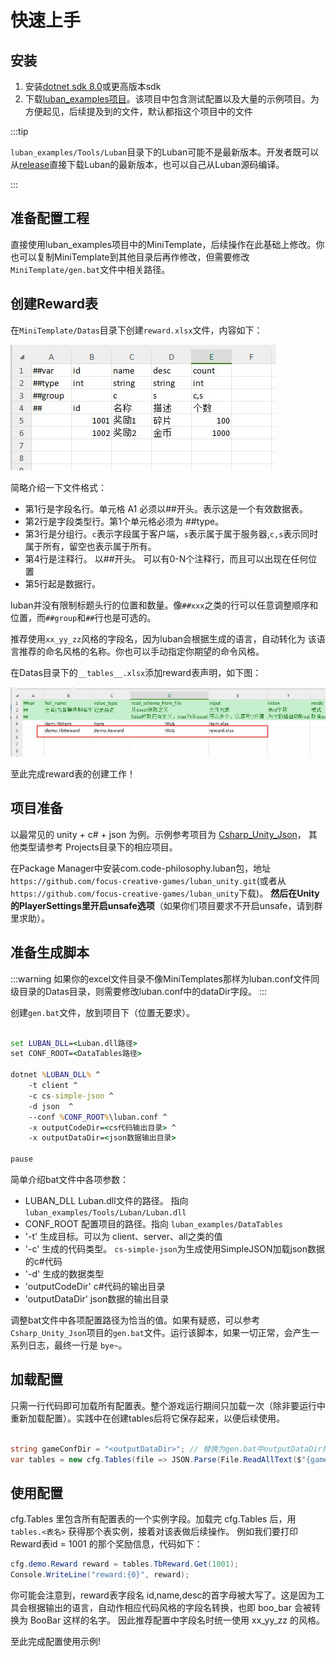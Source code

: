 # 快速上手

## 安装

1. 安装[dotnet sdk 8.0](https://dotnet.microsoft.com/download/dotnet/8.0)或更高版本sdk
2. 下载[luban_examples项目](https://github.com/focus-creative-games/luban_examples)。该项目中包含测试配置以及大量的示例项目。为方便起见，后续提及到的文件，默认都指这个项目中的文件

:::tip

`luban_examples/Tools/Luban`目录下的Luban可能不是最新版本。开发者既可以从[release](https://github.com/focus-creative-games/luban/releases)直接下载Luban的最新版本，也可以自己从Luban源码编译。

:::

## 准备配置工程

直接使用luban_examples项目中的MiniTemplate，后续操作在此基础上修改。你也可以复制MiniTemplate到其他目录后再作修改，但需要修改 `MiniTemplate/gen.bat`文件中相关路径。

## 创建Reward表

在`MiniTemplate/Datas`目录下创建`reward.xlsx`文件，内容如下：

![reward](/img/cases/quickstart_reward.jpg)

简略介绍一下文件格式：

- 第1行是字段名行。单元格 A1 必须以##开头。表示这是一个有效数据表。
- 第2行是字段类型行。第1个单元格必须为 ##type。
- 第3行是分组行。`c`表示字段属于客户端，`s`表示属于属于服务器,`c,s`表示同时属于所有，留空也表示属于所有。
- 第4行是注释行。 以##开头。 可以有0-N个注释行，而且可以出现在任何位置
- 第5行起是数据行。

luban并没有限制标题头行的位置和数量。像`##xxx`之类的行可以任意调整顺序和位置，而`##group`和`##`行也是可选的。

推荐使用`xx_yy_zz`风格的字段名，因为luban会根据生成的语言，自动转化为
该语言推荐的命名风格的名称。你也可以手动指定你期望的命令风格。

在Datas目录下的`__tables__.xlsx`添加reward表声明，如下图：

![reward](/img/cases/quickstart_table.jpg)

至此完成reward表的创建工作！

## 项目准备

以最常见的 unity + c# + json 为例。示例参考项目为 [Csharp_Unity_Json](https://github.com/focus-creative-games/luban_examples/tree/main/Projects/Csharp_Unity_json)，
其他类型请参考 Projects目录下的相应项目。

在Package Manager中安装com.code-philosophy.luban包，地址 `https://github.com/focus-creative-games/luban_unity.git`(或者从`https://github.com/focus-creative-games/luban_unity`下载)。
**然后在Unity的PlayerSettings里开启unsafe选项**（如果你们项目要求不开启unsafe，请到群里求助）。


## 准备生成脚本

:::warning
如果你的excel文件目录不像MiniTemplates那样为luban.conf文件同级目录的Datas目录，则需要修改luban.conf中的dataDir字段。
:::

创建`gen.bat`文件，放到项目下（位置无要求）。

```bat

set LUBAN_DLL=<Luban.dll路径>
set CONF_ROOT=<DataTables路径>

dotnet %LUBAN_DLL% ^
    -t client ^
    -c cs-simple-json ^
    -d json  ^
    --conf %CONF_ROOT%\luban.conf ^
    -x outputCodeDir=<cs代码输出目录> ^
    -x outputDataDir=<json数据输出目录>

pause
```

简单介绍bat文件中各项参数：

- LUBAN_DLL Luban.dll文件的路径。 指向 `luban_examples/Tools/Luban/Luban.dll`
- CONF_ROOT 配置项目的路径。指向 `luban_examples/DataTables`
- '-t' 生成目标。可以为 client、server、all之类的值
- '-c' 生成的代码类型。 `cs-simple-json`为生成使用SimpleJSON加载json数据的c#代码
- '-d' 生成的数据类型
- 'outputCodeDir' c#代码的输出目录
- 'outputDataDir' json数据的输出目录

调整bat文件中各项配置路径为恰当的值。如果有疑惑，可以参考 `Csharp_Unity_Json`项目的`gen.bat`文件。运行该脚本，如果一切正常，会产生一系列日志，最终一行是 `bye~`。

## 加载配置

只需一行代码即可加载所有配置表。整个游戏运行期间只加载一次（除非要运行中重新加载配置）。实践中在创建tables后将它保存起来，以便后续使用。

```csharp

string gameConfDir = "<outputDataDir>"; // 替换为gen.bat中outputDataDir指向的目录
var tables = new cfg.Tables(file => JSON.Parse(File.ReadAllText($"{gameConfDir}/{file}.json")));

```

## 使用配置

cfg.Tables 里包含所有配置表的一个实例字段。加载完 cfg.Tables 后，用 `tables.<表名>` 获得那个表实例，接着对该表做后续操作。
例如我们要打印Reward表id = 1001 的那个奖励信息，代码如下：

```csharp
cfg.demo.Reward reward = tables.TbReward.Get(1001);
Console.WriteLine("reward:{0}", reward);
```

你可能会注意到，reward表字段名 id,name,desc的首字母被大写了。这是因为工具会根据输出的语言，自动作相应代码风格的字段名转换，也即 boo_bar 会被转换为 BooBar 这样的名字。
因此推荐配置中字段名时统一使用 xx_yy_zz 的风格。

至此完成配置使用示例!

